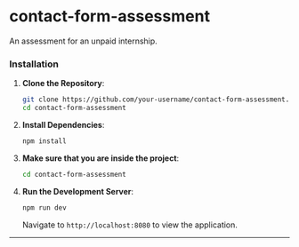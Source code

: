# contact-form-assessment

An assessment for an unpaid internship.

### Installation

1. **Clone the Repository**:
   ```bash
   git clone https://github.com/your-username/contact-form-assessment.git
   cd contact-form-assessment
   ```

2. **Install Dependencies**:
   ```bash
   npm install
   ```

3. **Make sure that you are inside the project**:
    ```bash
    cd contact-form-assessment
    ```

4. **Run the Development Server**:
   ```bash
   npm run dev
   ```
   Navigate to `http://localhost:8080` to view the application.

---
